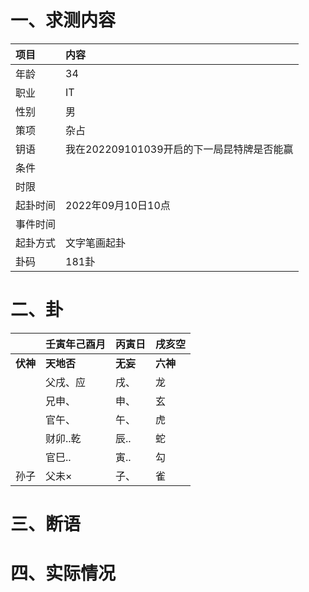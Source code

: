 # 一、求测内容
|项目|内容|
|:-|:-|
|年龄|34|
|职业|IT|
|性别|男|
|策项|杂占|
|钥语|我在202209101039开启的下一局昆特牌是否能赢|
|条件||
|时限||
|起卦时间|2022年09月10日10点|
|事件时间||
|起卦方式|文字笔画起卦|
|卦码|181卦|

# 二、卦
||壬寅年己酉月|丙寅日|戌亥空|
|:-|:-|:-|:-|
|**伏神**|**天地否**|**无妄**|**六神**|
||父戌、应|戌、|龙|
||兄申、|申、|玄|
||官午、|午、|虎|
||财卯..乾|辰..|蛇|
||官巳..|寅..|勾|
|孙子|父未×|子、|雀|


# 三、断语

# 四、实际情况